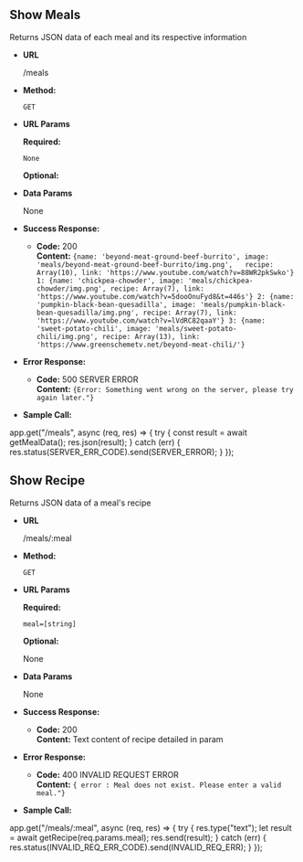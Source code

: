 **Show Meals**
----
  Returns JSON data of each meal and its respective information

* **URL**

  /meals

* **Method:**
  
  `GET`
  
*  **URL Params**


   **Required:**
 
   `None`

   **Optional:**
 
* **Data Params**

  None

* **Success Response:**

  * **Code:** 200 <br />
    **Content:** 
    `{name: 'beyond-meat-ground-beef-burrito', image: 'meals/beyond-meat-ground-beef-burrito/img.png',   recipe:   Array(10), link: 'https://www.youtube.com/watch?v=88WR2pkSwko'}
    1: {name: 'chickpea-chowder', image: 'meals/chickpea-chowder/img.png', recipe: Array(7), link: 'https://www.youtube.com/watch?v=5dooOnuFyd8&t=446s'}
    2: {name: 'pumpkin-black-bean-quesadilla', image: 'meals/pumpkin-black-bean-quesadilla/img.png', recipe: Array(7), link: 'https://www.youtube.com/watch?v=lVdRC82qaaY'}
    3: {name: 'sweet-potato-chili', image: 'meals/sweet-potato-chili/img.png', recipe: Array(13), link: 'https://www.greenschemetv.net/beyond-meat-chili/'}`
 
* **Error Response:**

  * **Code:** 500 SERVER ERROR <br />
    **Content:** `{Error: Something went wrong on the server, please try again later."}`

* **Sample Call:**

app.get("/meals", async (req, res) => {
    try {
        const result = await getMealData();
        res.json(result);
    } catch (err) {
        res.status(SERVER_ERR_CODE).send(SERVER_ERROR);
    }
});


**Show Recipe**
----
  Returns JSON data of a meal's recipe

* **URL**

  /meals/:meal

* **Method:**
  
  `GET`
  
*  **URL Params**

   **Required:**
 
   `meal=[string]`

   **Optional:**
 
    None

* **Data Params**

  None

* **Success Response:**

  * **Code:** 200 <br />
    **Content:** 
    Text content of recipe detailed in param
 
* **Error Response:**

  * **Code:** 400 INVALID REQUEST ERROR <br />
    **Content:** `{ error : Meal does not exist. Please enter a valid meal."}`

* **Sample Call:**

app.get("/meals/:meal", async (req, res) => {
    try {
        res.type("text");
        let result = await getRecipe(req.params.meal);
        res.send(result);
    } catch (err) {
        res.status(INVALID_REQ_ERR_CODE).send(INVALID_REQ_ERR);
    }
});